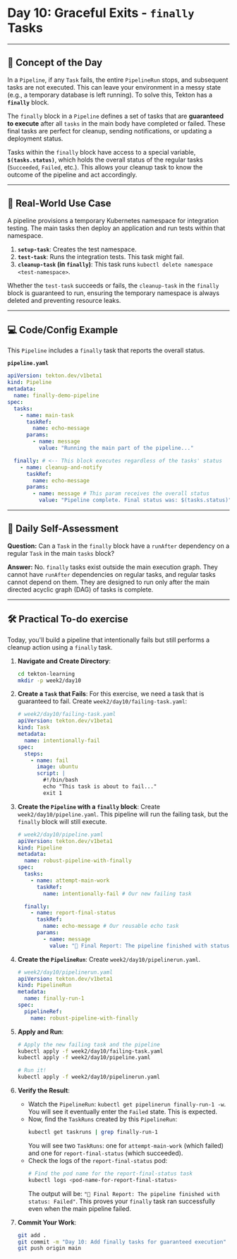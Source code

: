 # Day 10: Graceful Exits - `finally` Tasks
---
## 🧠 Concept of the Day

In a `Pipeline`, if any `Task` fails, the entire `PipelineRun` stops, and subsequent tasks are not executed. This can leave your environment in a messy state (e.g., a temporary database is left running). To solve this, Tekton has a **`finally`** block.

The `finally` block in a `Pipeline` defines a set of tasks that are **guaranteed to execute** after all `tasks` in the main body have completed or failed. These final tasks are perfect for cleanup, sending notifications, or updating a deployment status.

Tasks within the `finally` block have access to a special variable, **`$(tasks.status)`**, which holds the overall status of the regular tasks (`Succeeded`, `Failed`, etc.). This allows your cleanup task to know the outcome of the pipeline and act accordingly.

---
## 💼 Real-World Use Case

A pipeline provisions a temporary Kubernetes namespace for integration testing. The main tasks then deploy an application and run tests within that namespace.
1.  **`setup-task`**: Creates the test namespace.
2.  **`test-task`**: Runs the integration tests. This task might fail.
3.  **`cleanup-task` (in `finally`)**: This task runs `kubectl delete namespace <test-namespace>`.

Whether the `test-task` succeeds or fails, the `cleanup-task` in the `finally` block is guaranteed to run, ensuring the temporary namespace is always deleted and preventing resource leaks.

---
## 💻 Code/Config Example

This `Pipeline` includes a `finally` task that reports the overall status.

**`pipeline.yaml`**
```yaml
apiVersion: tekton.dev/v1beta1
kind: Pipeline
metadata:
  name: finally-demo-pipeline
spec:
  tasks:
    - name: main-task
      taskRef:
        name: echo-message
      params:
        - name: message
          value: "Running the main part of the pipeline..."

  finally: # <-- This block executes regardless of the tasks' status
    - name: cleanup-and-notify
      taskRef:
        name: echo-message
      params:
        - name: message # This param receives the overall status
          value: "Pipeline complete. Final status was: $(tasks.status)"
```

---
## 🤔 Daily Self-Assessment

**Question:** Can a `Task` in the `finally` block have a `runAfter` dependency on a regular `Task` in the main `tasks` block?

**Answer:** No. `finally` tasks exist outside the main execution graph. They cannot have `runAfter` dependencies on regular tasks, and regular tasks cannot depend on them. They are designed to run only after the main directed acyclic graph (DAG) of tasks is complete.

---
## 🛠️ Practical To-do exercise

Today, you'll build a pipeline that intentionally fails but still performs a cleanup action using a `finally` task.

1.  **Navigate and Create Directory**:
    ```bash
    cd tekton-learning
    mkdir -p week2/day10
    ```

2.  **Create a `Task` that Fails**: For this exercise, we need a task that is guaranteed to fail. Create `week2/day10/failing-task.yaml`:
    ```yaml
    # week2/day10/failing-task.yaml
    apiVersion: tekton.dev/v1beta1
    kind: Task
    metadata:
      name: intentionally-fail
    spec:
      steps:
        - name: fail
          image: ubuntu
          script: |
            #!/bin/bash
            echo "This task is about to fail..."
            exit 1
    ```

3.  **Create the `Pipeline` with a `finally` block**: Create `week2/day10/pipeline.yaml`. This pipeline will run the failing task, but the `finally` block will still execute.

    ```yaml
    # week2/day10/pipeline.yaml
    apiVersion: tekton.dev/v1beta1
    kind: Pipeline
    metadata:
      name: robust-pipeline-with-finally
    spec:
      tasks:
        - name: attempt-main-work
          taskRef:
            name: intentionally-fail # Our new failing task

      finally:
        - name: report-final-status
          taskRef:
            name: echo-message # Our reusable echo task
          params:
            - name: message
              value: "🔔 Final Report: The pipeline finished with status: $(tasks.status)"
    ```

4.  **Create the `PipelineRun`**: Create `week2/day10/pipelinerun.yaml`.
    ```yaml
    # week2/day10/pipelinerun.yaml
    apiVersion: tekton.dev/v1beta1
    kind: PipelineRun
    metadata:
      name: finally-run-1
    spec:
      pipelineRef:
        name: robust-pipeline-with-finally
    ```

5.  **Apply and Run**:
    ```bash
    # Apply the new failing task and the pipeline
    kubectl apply -f week2/day10/failing-task.yaml
    kubectl apply -f week2/day10/pipeline.yaml

    # Run it!
    kubectl apply -f week2/day10/pipelinerun.yaml
    ```

6.  **Verify the Result**:
    * Watch the `PipelineRun`: `kubectl get pipelinerun finally-run-1 -w`. You will see it eventually enter the `Failed` state. This is expected.
    * Now, find the `TaskRuns` created by this `PipelineRun`:
        ```bash
        kubectl get taskruns | grep finally-run-1
        ```
        You will see two `TaskRuns`: one for `attempt-main-work` (which failed) and one for `report-final-status` (which succeeded).
    * Check the logs of the `report-final-status` pod:
        ```bash
        # Find the pod name for the report-final-status task
        kubectl logs <pod-name-for-report-final-status>
        ```
        The output will be: `"🔔 Final Report: The pipeline finished with status: Failed"`. This proves your `finally` task ran successfully even when the main pipeline failed.

7.  **Commit Your Work**:
    ```bash
    git add .
    git commit -m "Day 10: Add finally tasks for guaranteed execution"
    git push origin main
    ```



